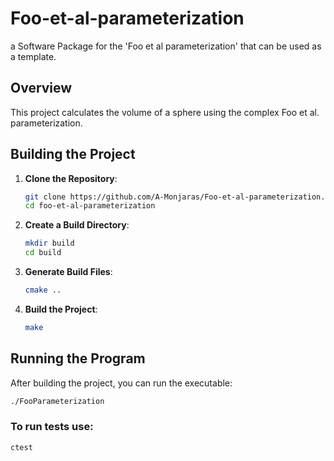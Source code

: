# Foo-et-al-parameterization
a Software Package for the 'Foo et al parameterization' that can be used as a template.



## Overview
This project calculates the volume of a sphere using the complex Foo et al. parameterization.

## Building the Project

1. **Clone the Repository**:
    ```sh
    git clone https://github.com/A-Monjaras/Foo-et-al-parameterization.git
    cd foo-et-al-parameterization
    ```

2. **Create a Build Directory**:
    ```sh
    mkdir build
    cd build
    ```

3. **Generate Build Files**:
    ```sh
    cmake ..
    ```

4. **Build the Project**:
    ```sh
    make
    ```

## Running the Program

After building the project, you can run the executable:
```sh
./FooParameterization

```
### To run tests use:
```sh
ctest
